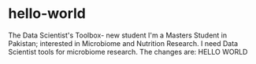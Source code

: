 # hello-world
The Data Scientist's Toolbox- new student
I'm a Masters Student in Pakistan; interested in Microbiome and Nutrition Research. I need Data Scientist tools for microbiome research. 
The changes are: HELLO WORLD
